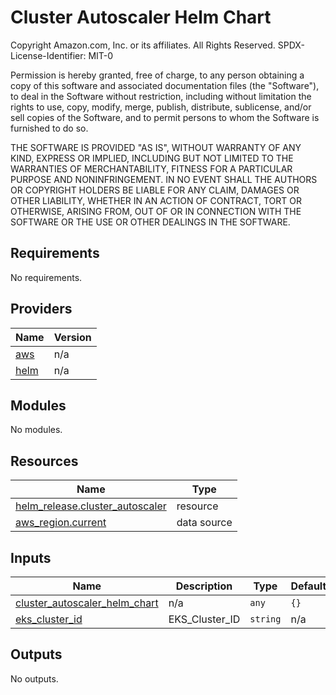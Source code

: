 # Cluster Autoscaler Helm Chart



<!-- BEGINNING OF PRE-COMMIT-TERRAFORM DOCS HOOK -->
Copyright Amazon.com, Inc. or its affiliates. All Rights Reserved.
SPDX-License-Identifier: MIT-0

Permission is hereby granted, free of charge, to any person obtaining a copy of this
software and associated documentation files (the "Software"), to deal in the Software
without restriction, including without limitation the rights to use, copy, modify,
merge, publish, distribute, sublicense, and/or sell copies of the Software, and to
permit persons to whom the Software is furnished to do so.

THE SOFTWARE IS PROVIDED "AS IS", WITHOUT WARRANTY OF ANY KIND, EXPRESS OR IMPLIED,
INCLUDING BUT NOT LIMITED TO THE WARRANTIES OF MERCHANTABILITY, FITNESS FOR A
PARTICULAR PURPOSE AND NONINFRINGEMENT. IN NO EVENT SHALL THE AUTHORS OR COPYRIGHT
HOLDERS BE LIABLE FOR ANY CLAIM, DAMAGES OR OTHER LIABILITY, WHETHER IN AN ACTION
OF CONTRACT, TORT OR OTHERWISE, ARISING FROM, OUT OF OR IN CONNECTION WITH THE
SOFTWARE OR THE USE OR OTHER DEALINGS IN THE SOFTWARE.

## Requirements

No requirements.

## Providers

| Name | Version |
|------|---------|
| <a name="provider_aws"></a> [aws](#provider\_aws) | n/a |
| <a name="provider_helm"></a> [helm](#provider\_helm) | n/a |

## Modules

No modules.

## Resources

| Name | Type |
|------|------|
| [helm_release.cluster_autoscaler](https://registry.terraform.io/providers/hashicorp/helm/latest/docs/resources/release) | resource |
| [aws_region.current](https://registry.terraform.io/providers/hashicorp/aws/latest/docs/data-sources/region) | data source |

## Inputs

| Name | Description | Type | Default | Required |
|------|-------------|------|---------|:--------:|
| <a name="input_cluster_autoscaler_helm_chart"></a> [cluster\_autoscaler\_helm\_chart](#input\_cluster\_autoscaler\_helm\_chart) | n/a | `any` | `{}` | no |
| <a name="input_eks_cluster_id"></a> [eks\_cluster\_id](#input\_eks\_cluster\_id) | EKS\_Cluster\_ID | `string` | n/a | yes |

## Outputs

No outputs.
<!-- END OF PRE-COMMIT-TERRAFORM DOCS HOOK -->

